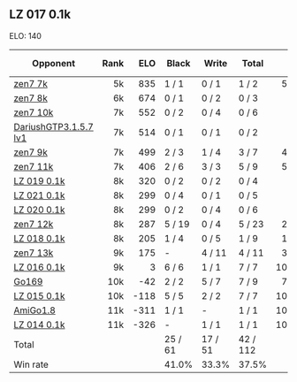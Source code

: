 ## LZ 017 0.1k ##

ELO: 140

Opponent | Rank | ELO | Black | Write | Total | Win rate
---------|-----:|----:|-------|-------|-------|-------:
[zen7 7k](zen7%207k.md) | 5k | 835 | 1 / 1 | 0 / 1 | 1 / 2 | 50.0%
[zen7 8k](zen7%208k.md) | 6k | 674 | 0 / 1 | 0 / 2 | 0 / 3 | 0.0%
[zen7 10k](zen7%2010k.md) | 7k | 552 | 0 / 2 | 0 / 4 | 0 / 6 | 0.0%
[DariushGTP3.1.5.7 lv1](DariushGTP3.1.5.7%20lv1.md) | 7k | 514 | 0 / 1 | 0 / 1 | 0 / 2 | 0.0%
[zen7 9k](zen7%209k.md) | 7k | 499 | 2 / 3 | 1 / 4 | 3 / 7 | 42.9%
[zen7 11k](zen7%2011k.md) | 7k | 406 | 2 / 6 | 3 / 3 | 5 / 9 | 55.6%
[LZ 019 0.1k](LZ%20019%200.1k.md) | 8k | 320 | 0 / 2 | 0 / 2 | 0 / 4 | 0.0%
[LZ 021 0.1k](LZ%20021%200.1k.md) | 8k | 299 | 0 / 4 | 0 / 1 | 0 / 5 | 0.0%
[LZ 020 0.1k](LZ%20020%200.1k.md) | 8k | 299 | 0 / 2 | 0 / 4 | 0 / 6 | 0.0%
[zen7 12k](zen7%2012k.md) | 8k | 287 | 5 / 19 | 0 / 4 | 5 / 23 | 21.7%
[LZ 018 0.1k](LZ%20018%200.1k.md) | 8k | 205 | 1 / 4 | 0 / 5 | 1 / 9 | 11.1%
[zen7 13k](zen7%2013k.md) | 9k | 175 | - | 4 / 11 | 4 / 11 | 36.4%
[LZ 016 0.1k](LZ%20016%200.1k.md) | 9k | 3 | 6 / 6 | 1 / 1 | 7 / 7 | 100.0%
[Go169](Go169.md) | 10k | -42 | 2 / 2 | 5 / 7 | 7 / 9 | 77.8%
[LZ 015 0.1k](LZ%20015%200.1k.md) | 10k | -118 | 5 / 5 | 2 / 2 | 7 / 7 | 100.0%
[AmiGo1.8](AmiGo1.8.md) | 11k | -311 | 1 / 1 | - | 1 / 1 | 100.0%
[LZ 014 0.1k](LZ%20014%200.1k.md) | 11k | -326 | - | 1 / 1 | 1 / 1 | 100.0%
Total | | | 25 / 61 | 17 / 51 | 42 / 112 | 
Win rate| | | 41.0% | 33.3% | 37.5% | 
